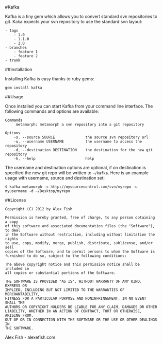 #KafkaKafka is a tiny gem which allows you to convert standard svn repositories to git. Kaka expects your svn repository to use the standard svn layout:	- tags		- 1.0		- 1.1.0		- 2.0	- branches		- feature 1		- feature 2	- trunk	##InstallationInstalling Kafka is easy thanks to ruby gems:	gem install kafka	
##Usage
Once installed you can start Kafka from your command line interface. The following commands and options are available:
		Commands
	     metamorph: metamorph a svn repository into a git repository
	
	Options
	    -s, --source SOURCE              the source svn repository url
	    -u, --username USERNAME          the username to access the repository
	    -d, --destination DESTINATION    the destination for the new git repository
	    -h, --help                       help
	    
The username and destination options are optional, if on destination is specified the new git repo will be written to `~/kafka`. Here is an example usage with username, source and destination set:

	$ kafka metamorph -s http://mysourcecontrol.com/svn/myrepo -u myusername -d ~/Desktop/myrepo
	
##License		Copyright (C) 2012 by Alex Fish		Permission is hereby granted, free of charge, to any person obtaining a copy	of this software and associated documentation files (the "Software"), to deal	in the Software without restriction, including without limitation the rights	to use, copy, modify, merge, publish, distribute, sublicense, and/or sell	copies of the Software, and to permit persons to whom the Software is	furnished to do so, subject to the following conditions:	The above copyright notice and this permission notice shall be included in	all copies or substantial portions of the Software.	THE SOFTWARE IS PROVIDED "AS IS", WITHOUT WARRANTY OF ANY KIND, EXPRESS OR	IMPLIED, INCLUDING BUT NOT LIMITED TO THE WARRANTIES OF MERCHANTABILITY,	FITNESS FOR A PARTICULAR PURPOSE AND NONINFRINGEMENT. IN NO EVENT SHALL THE	AUTHORS OR COPYRIGHT HOLDERS BE LIABLE FOR ANY CLAIM, DAMAGES OR OTHER	LIABILITY, WHETHER IN AN ACTION OF CONTRACT, TORT OR OTHERWISE, ARISING FROM,	OUT OF OR IN CONNECTION WITH THE SOFTWARE OR THE USE OR OTHER DEALINGS IN	THE SOFTWARE.	Alex Fish - alexefish.com